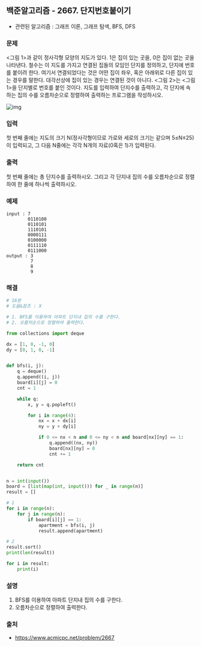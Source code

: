 ## 백준알고리즘 - 2667. 단지번호붙이기

- 관련된 알고리즘 : 그래프 이론, 그래프 탐색, BFS, DFS

### 문제

<그림 1>과 같이 정사각형 모양의 지도가 있다. 1은 집이 있는 곳을, 0은 집이 없는 곳을 나타낸다. 철수는 이 지도를 가지고 연결된 집들의 모임인 단지를 정의하고, 단지에 번호를 붙이려 한다. 여기서 연결되었다는 것은 어떤 집이 좌우, 혹은 아래위로 다른 집이 있는 경우를 말한다. 대각선상에 집이 있는 경우는 연결된 것이 아니다. <그림 2>는 <그림 1>을 단지별로 번호를 붙인 것이다. 지도를 입력하여 단지수를 출력하고, 각 단지에 속하는 집의 수를 오름차순으로 정렬하여 출력하는 프로그램을 작성하시오.

![img](https://www.acmicpc.net/upload/images/ITVH9w1Gf6eCRdThfkegBUSOKd.png)

### 입력

첫 번째 줄에는 지도의 크기 N(정사각형이므로 가로와 세로의 크기는 같으며 5≤N≤25)이 입력되고, 그 다음 N줄에는 각각 N개의 자료(0혹은 1)가 입력된다.

### 출력

첫 번째 줄에는 총 단지수를 출력하시오. 그리고 각 단지내 집의 수를 오름차순으로 정렬하여 한 줄에 하나씩 출력하시오.

### 예제

```
input : 7
        0110100
        0110101
        1110101
        0000111
        0100000
        0111110
        0111000
output : 3
         7
         8
         9
```

### 해결

```python
# 16분
# 도움&참조 : X

# 1. BFS를 이용하여 아파트 단지내 집의 수를 구한다.
# 2. 오름차순으로 정렬하여 출력한다.

from collections import deque

dx = [1, 0, -1, 0]
dy = [0, 1, 0, -1]


def bfs(i, j):
    q = deque()
    q.append((i, j))
    board[i][j] = 0
    cnt = 1

    while q:
        x, y = q.popleft()

        for i in range(4):
            nx = x + dx[i]
            ny = y + dy[i]

            if 0 <= nx < n and 0 <= ny < n and board[nx][ny] == 1:
                q.append((nx, ny))
                board[nx][ny] = 0
                cnt += 1

    return cnt


n = int(input())
board = [list(map(int, input())) for _ in range(n)]
result = []

# 1
for i in range(n):
    for j in range(n):
        if board[i][j] == 1:
            apartment = bfs(i, j)
            result.append(apartment)

# 2
result.sort()
print(len(result))

for i in result:
    print(i)
```

### 설명

1. BFS를 이용하여 아파트 단지내 집의 수를 구한다.
2. 오름차순으로 정렬하여 출력한다.

### 출처

- https://www.acmicpc.net/problem/2667
